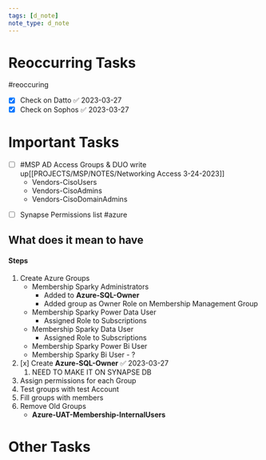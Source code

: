 ```yaml
---
tags: [d_note]
note_type: d_note
---
```


# Reoccurring Tasks

#reoccuring

- [x] Check on Datto ✅ 2023-03-27
- [x] Check on Sophos ✅ 2023-03-27

# Important Tasks
* [ ] #MSP AD Access Groups  & DUO write up[[PROJECTS/MSP/NOTES/Networking Access 3-24-2023]]
	* Vendors-CisoUsers
	* Vendors-CisoAdmins
	* Vendors-CisoDomainAdmins

- [ ] Synapse Permissions list #azure 
## What does it mean to have 
#### Steps
1. Create Azure Groups
	* Membership Sparky Administrators
		* Added to **Azure-SQL-Owner**
		* Added group as Owner Role on Membership Management Group
	* Membership Sparky Power Data User
		* Assigned Role to Subscriptions
	* Membership Sparky Data User
		* Assigned Role to Subscriptions
	* Membership Sparky Power Bi User
	* Membership Sparky Bi User - ?
1. [x] Create **Azure-SQL-Owner** ✅ 2023-03-27
	1. NEED TO MAKE IT ON SYNAPSE DB
2. Assign permissions for each Group
3. Test groups with test Account
4. Fill groups with members
5. Remove Old Groups
	* **Azure-UAT-Membership-InternalUsers**

# Other Tasks
